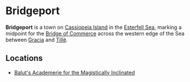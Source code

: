 # Bridgeport

**Bridgeport** is a town on [Cassiopeia Island](../../../ch-1-welcome-to-mote/esterfell/lenya/esterfell-sea/cassiopeia-island.md) in the [Esterfell Sea](../../../ch-1-welcome-to-mote/esterfell/lenya/esterfell-sea/esterfell-sea.md), marking a midpoint for the [Bridge of Commerce](../road-of-commerce.md) across the western edge of the Sea between [Gracia](../gracia.md) and [Tillë](../tille.md).

## Locations

- [Balut's Academerie for the Magistically Inclinated](../../../ch-2-people-of-mote/organizations/baluts-academerie/baluts-academerie.md)
